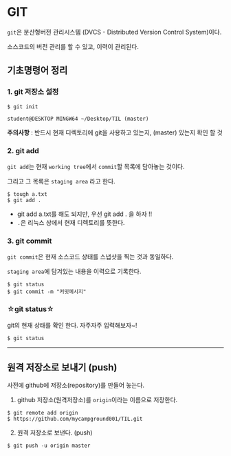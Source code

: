 # GIT

`git`은 분산형버전 관리시스템 (DVCS - Distributed Version Control System)이다.

소스코드의 버전 관리를 할 수 있고, 이력이 관리된다.



## 기초명령어 정리

### 1. git 저장소 설정

```
$ git init
```

```
student@DESKTOP MINGW64 ~/Desktop/TIL (master)
```



**주의사항** : 반드시 현재 디렉토리에 git을 사용하고 있는지, (master) 있는지 확인 할 것



### 2. git add

`git add`는 현재 `working tree`에서 `commit`할 목록에 담아놓는 것이다.

그리고 그 목록은 `staging area` 라고 한다.

```
$ tough a.txt
$ git add .
```

* git add a.txt를 해도 되지만, 우선 git add . 을 하자 !!
* `.`은 리눅스 상에서 현재 디렉토리를 뜻한다.



### 3. git commit

`git commit`은 현재 소스코드 상태를 스냅샷을 찍는 것과 동일하다.

`staging area`에 담겨있는 내용을 이력으로 기록한다.

```
$ git status
$ git commit -m "커밋메시지"
```



### ☆git status☆

git의 현재 상태를 확인 한다. 자주자주 입력해보자~!

```
$ git status 
```

---



## 원격 저장소로 보내기 (push)

사전에 github에 저장소(repository)를 만들어 놓는다.

1. github 저장소(원격저장소)를 `origin`이라는 이름으로 저장한다.

```
$ git remote add origin
$ https://github.com/mycampground001/TIL.git
```

2. 원격 저장소로 보낸다. (push)

```
$ git push -u origin master
```

